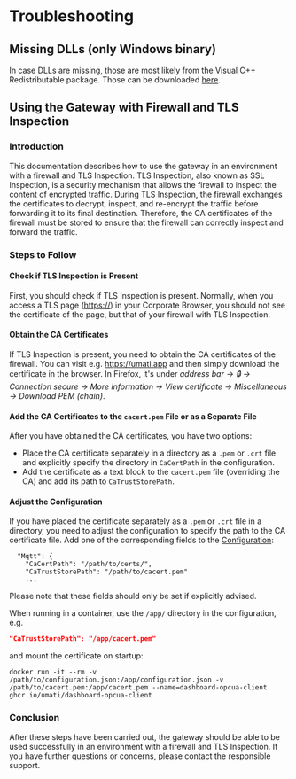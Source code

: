 # Troubleshooting

## Missing DLLs (only Windows binary)

In case DLLs are missing, those are most likely from the Visual C++ Redistributable package. Those can be downloaded [here](https://learn.microsoft.com/en-us/cpp/windows/latest-supported-vc-redist?view=msvc-170).

## Using the Gateway with Firewall and TLS Inspection

### Introduction

This documentation describes how to use the gateway in an environment with a firewall and TLS Inspection. TLS Inspection, also known as SSL Inspection, is a security mechanism that allows the firewall to inspect the content of encrypted traffic. During TLS Inspection, the firewall exchanges the certificates to decrypt, inspect, and re-encrypt the traffic before forwarding it to its final destination.
Therefore, the CA certificates of the firewall must be stored to ensure that the firewall can correctly inspect and forward the traffic.

### Steps to Follow

#### Check if TLS Inspection is Present

First, you should check if TLS Inspection is present. Normally, when you access a TLS page (<https://>) in your Corporate Browser, you should not see the certificate of the page, but that of your firewall with TLS Inspection.

#### Obtain the CA Certificates

If TLS Inspection is present, you need to obtain the CA certificates of the firewall. You can visit e.g. <https://umati.app> and then simply download the certificate in the browser. In Firefox, it's under *address bar → 🔒 → Connection secure → More information → View certificate → Miscellaneous → Download PEM (chain)*.

#### Add the CA Certificates to the `cacert.pem` File or as a Separate File

After you have obtained the CA certificates, you have two options:

- Place the CA certificate separately in a directory as a `.pem` or `.crt` file and explicitly specify the directory in `CaCertPath` in the configuration.
- Add the certificate as a text block to the `cacert.pem` file (overriding the CA) and add its path to `CaTrustStorePath`.

#### Adjust the Configuration

If you have placed the certificate separately as a `.pem` or `.crt` file in a directory, you need to adjust the configuration to specify the path to the CA certificate file. Add one of the corresponding fields to the [Configuration](Configuration.md):

```jsonc
  "Mqtt": {
    "CaCertPath": "/path/to/certs/",
    "CaTrustStorePath": "/path/to/cacert.pem"
    ...
```

Please note that these fields should only be set if explicitly advised.

When running in a container, use the `/app/` directory in the configuration, e.g.

```json
"CaTrustStorePath": "/app/cacert.pem"
```

and mount the certificate on startup:

`docker run -it --rm -v /path/to/configuration.json:/app/configuration.json -v /path/to/cacert.pem:/app/cacert.pem --name=dashboard-opcua-client ghcr.io/umati/dashboard-opcua-client`

### Conclusion

After these steps have been carried out, the gateway should be able to be used successfully in an environment with a firewall and TLS Inspection. If you have further questions or concerns, please contact the responsible support.
